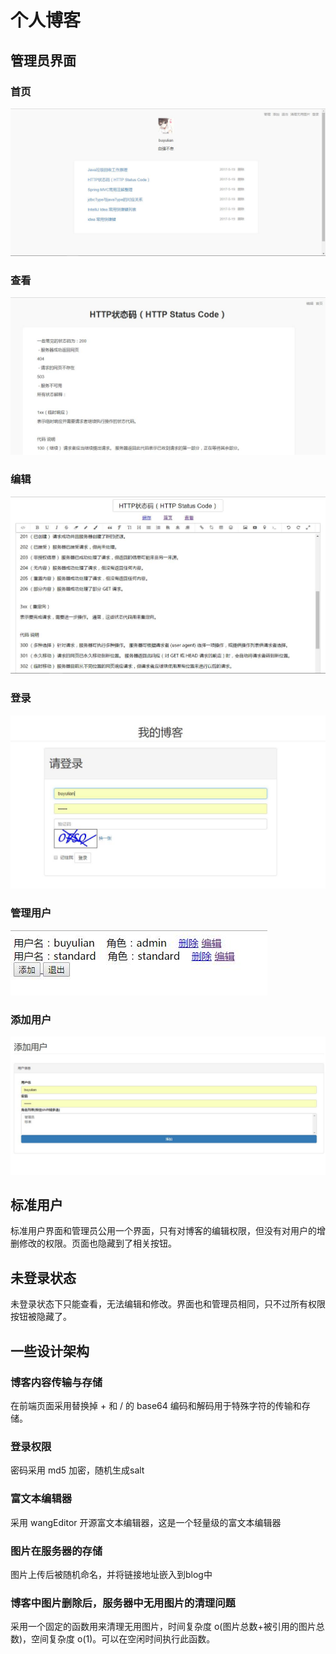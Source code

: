 # 个人博客

## 管理员界面

### 首页

<img src="/img/adminindex.jpg" width="1200"/>



###  查看

![error](/img/adminseeBlog.jpg)



### 编辑

![error](/img/admintext.jpg)



### 登录

![error](/img/signin.jpg)



### 管理用户

![error](/img/showuser.jpg)



### 添加用户

![error](/img/adduser.jpg)



## 标准用户

标准用户界面和管理员公用一个界面，只有对博客的编辑权限，但没有对用户的增删修改的权限。页面也隐藏到了相关按钮。

## 未登录状态

未登录状态下只能查看，无法编辑和修改。界面也和管理员相同，只不过所有权限按钮被隐藏了。




## 一些设计架构

### 博客内容传输与存储

在前端页面采用替换掉 + 和 / 的 base64 编码和解码用于特殊字符的传输和存储。

### 登录权限

密码采用 md5 加密，随机生成salt 

### 富文本编辑器

采用 wangEditor 开源富文本编辑器，这是一个轻量级的富文本编辑器

### 图片在服务器的存储

图片上传后被随机命名，并将链接地址嵌入到blog中

### 博客中图片删除后，服务器中无用图片的清理问题

采用一个固定的函数用来清理无用图片，时间复杂度 o(图片总数+被引用的图片总数)，空间复杂度 o(1)。可以在空闲时间执行此函数。



